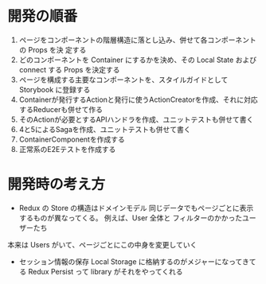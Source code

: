 # 開発の順番
1. ページをコンポーネントの階層構造に落とし込み、併せて各コンポーネントの Props を決 定する
2. どのコンポーネントを Container にするかを決め、その Local State および connect する Props を決定する
3. ページを構成する主要なコンポーネントを、スタイルガイドとして Storybook に登録する
4. Containerが発行するActionと発行に使うActionCreatorを作成、それに対応するReducerも併せて作る
5. そのActionが必要とするAPIハンドラを作成、ユニットテストも併せて書く
6. 4と5によるSagaを作成、ユニットテストも併せて書く
7. ContainerComponentを作成する
8. 正常系のE2Eテストを作成する

# 開発時の考え方
- Redux の Store の構造はドメインモデル
同じデータでもページごとに表示するものが異なってくる。
例えば、User 全体と フィルターのかかったユーザーたち

本来は Users がいて、ページごとにこの中身を変更していく

- セッション情報の保存
Local Storage に格納するのがメジャーになってきてる
Redux Persist って library がそれをやってくれる
